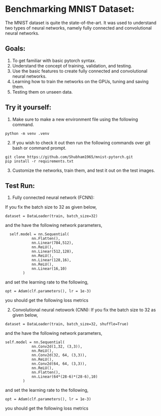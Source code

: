 # Benchmarking MNIST Dataset:

The MNIST dataset is quite the state-of-the-art. It was used to understand two types of neural networks, namely fully connected and convolutional neural networks.



## Goals:
1. To get familiar with basic pytorch syntax.
2. Understand the concept of training, validation, and testing. 
3. Use the basic features to create fully connected and convolutional neural networks.
4. Learning how to train the networks on the GPUs, tuning and saving them.
5. Testing them on unseen data.



## Try it yourself:
1. Make sure to make a new environment file using the following command.
```
python -m venv .venv
```
2. If you wish to check it out then run the following commands over git bash or command prompt.
```
git clone https://github.com/Shubham1965/mnist-pytorch.git
pip install -r requirements.txt
```

3. Customize the networks, train them, and test it out on the test images. 




## Test Run:
1. Fully connected neural network (FCNN):
   
If you fix the batch size to 32 as given below,
```
dataset = DataLoader(train, batch_size=32)
```
and the have the following network parameters,
```
  self.model = nn.Sequential(
            nn.Flatten(),
            nn.Linear(784,512),
            nn.ReLU(),
            nn.Linear(512,128),
            nn.ReLU(),
            nn.Linear(128,16),
            nn.ReLU(),
            nn.Linear(16,10)
        )
```
and set the learning rate to the following,
```
opt = Adam(clf.parameters(), lr = 1e-3)
```
you should get the following loss metrics

2. Convolutional neural netowork (CNN):
If you fix the batch size to 32 as given below,
```
dataset = DataLoader(train, batch_size=32, shuffle=True)
```
and the have the following network parameters,
```
self.model = nn.Sequential(
            nn.Conv2d(1,32, (3,3)),
            nn.ReLU(),
            nn.Conv2d(32, 64, (3,3)),
            nn.ReLU(),
            nn.Conv2d(64, 64, (3,3)),
            nn.ReLU(),
            nn.Flatten(),
            nn.Linear(64*(28-6)*(28-6),10)
        )
```
and set the learning rate to the following,
```
opt = Adam(clf.parameters(), lr = 1e-3)
```
you should get the following loss metrics
